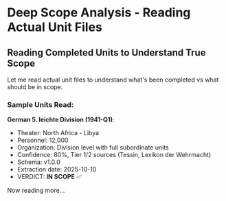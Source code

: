 # Deep Scope Analysis - Reading Actual Unit Files

## Reading Completed Units to Understand True Scope

Let me read actual unit files to understand what's been completed vs what should be in scope.

### Sample Units Read:

**German 5. leichte Division (1941-Q1)**:
- Theater: North Africa - Libya
- Personnel: 12,000
- Organization: Division level with full subordinate units
- Confidence: 80%, Tier 1/2 sources (Tessin, Lexikon der Wehrmacht)
- Schema: v1.0.0
- Extraction date: 2025-10-10
- VERDICT: **IN SCOPE** ✅

Now reading more...
